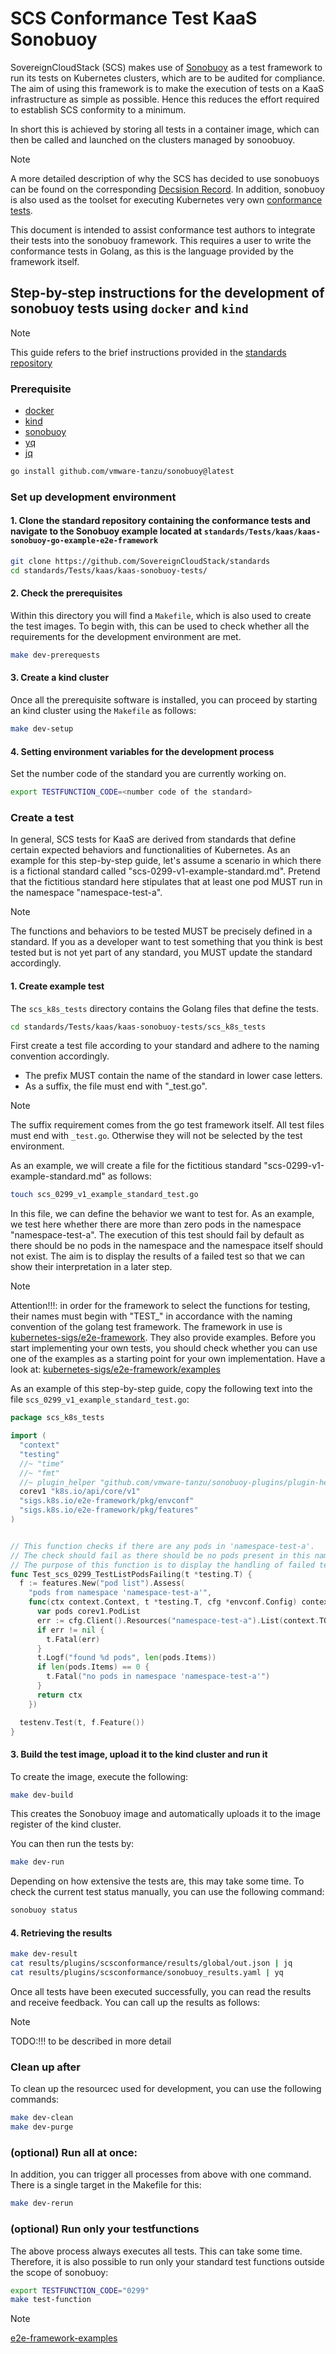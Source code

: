 # SCS Conformance Test KaaS Sonobuoy

SovereignCloudStack (SCS) makes use of [Sonobuoy][sonobuoy] as a test framework to run its tests on Kubernetes clusters, which are to be audited for compliance.
The aim of using this framework is to make the execution of tests on a KaaS infrastructure as simple as possible.
Hence this reduces the effort required to establish SCS conformity to a minimum.

In short this is achieved by storing all tests in a container image, which can then be called and launched on the clusters managed by sonoobuoy.

> [!NOTE] 
> A more detailed description of why the SCS has decided to use sonobuoys can be found on the corresponding [Decsision Record][sonbouy-decision-record].
> In addition, sonobuoy is also used as the toolset for executing Kubernetes very own [conformance tests][k8s-conformance].

This document is intended to assist conformance test authors to integrate their tests into the sonobuoy framework.
This requires a user to write the conformance tests in Golang, as this is the language provided by the framework itself.

## Step-by-step instructions for the development of sonobuoy tests using `docker` and `kind`

> [!NOTE] 
> This guide refers to the brief instructions provided in the [standards repository][scs-sonobuoy-example-guide]

### Prerequisite

* [docker][docker-installation]
* [kind][kind-installation]
* [sonobuoy][sonobuoy-installation]
* [yq][yq-installation]
* [jq][jq-installation]

```bash
go install github.com/vmware-tanzu/sonobuoy@latest
```

### Set up development environment

#### 1. Clone the standard repository containing the conformance tests and navigate to the Sonobuoy example located at `standards/Tests/kaas/kaas-sonobuoy-go-example-e2e-framework`

```bash
git clone https://github.com/SovereignCloudStack/standards
cd standards/Tests/kaas/kaas-sonobuoy-tests/
```

#### 2. Check the prerequisites

Within this directory you will find a `Makefile`, which is also used to create the test images.
To begin with, this can be used to check whether all the requirements for the development environment are met.

```bash
make dev-prerequests
```

#### 3. Create a kind cluster

Once all the prerequisite software is installed, you can proceed by starting an kind cluster using the `Makefile` as follows:

```bash
make dev-setup
```

#### 4. Setting environment variables for the development process

Set the number code of the standard you are currently working on.

```bash
export TESTFUNCTION_CODE=<number code of the standard>
```

### Create a test

In general, SCS tests for KaaS are derived from standards that define certain expected behaviors and functionalities of Kubernetes.
As an example for this step-by-step guide, let's assume a scenario in which there is a fictional standard called "scs-0299-v1-example-standard.md".
Pretend that the fictitious standard here stipulates that at least one pod MUST run in the namespace "namespace-test-a".

> [!NOTE]  
> The functions and behaviors to be tested MUST be precisely defined in a standard.
> If you as a developer want to test something that you think is best tested but is not yet part of any standard, you MUST update the standard accordingly.

#### 1. Create example test

The `scs_k8s_tests` directory contains the Golang files that define the tests.

```bash
cd standards/Tests/kaas/kaas-sonobuoy-tests/scs_k8s_tests
```

First create a test file according to your standard and adhere to the naming convention accordingly.

* The prefix MUST contain the name of the standard in lower case letters.
* As a suffix, the file must end with "_test.go".

> [!NOTE]
> The suffix requirement comes from the go test framework itself. All test files must end with `_test.go`.
> Otherwise they will not be selected by the test environment.

As an example, we will create a file for the fictitious standard "scs-0299-v1-example-standard.md" as follows:

```bash
touch scs_0299_v1_example_standard_test.go
```

In this file, we can define the behavior we want to test for.
As an example, we test here whether there are more than zero pods in the namespace "namespace-test-a".
The execution of this test should fail by default as there should be no pods in the namespace and the namespace itself should not exist.
The aim is to display the results of a failed test so that we can show their interpretation in a later step.

> [!NOTE]
> Attention!!!: in order for the framework to select the functions for testing, their names must begin with "TEST_" in accordance with the naming convention of the golang test framework.
> The framework in use is [kubernetes-sigs/e2e-framework][e2e-framework].
> They also provide examples. Before you start implementing your own tests, you should check whether you can use one of the examples as a starting point for your own implementation.
> Have a look at: [kubernetes-sigs/e2e-framework/examples][e2e-framework-examples]

As an example of this step-by-step guide, copy the following text into the file `scs_0299_v1_example_standard_test.go`:

```go
package scs_k8s_tests

import (
  "context"
  "testing"
  //~ "time"
  //~ "fmt" 
  //~ plugin_helper "github.com/vmware-tanzu/sonobuoy-plugins/plugin-helper"
  corev1 "k8s.io/api/core/v1"
  "sigs.k8s.io/e2e-framework/pkg/envconf"
  "sigs.k8s.io/e2e-framework/pkg/features"
)


// This function checks if there are any pods in 'namespace-test-a'.
// The check should fail as there should be no pods present in this namespace.
// The purpose of this function is to display the handling of failed tests.
func Test_scs_0299_TestListPodsFailing(t *testing.T) {
  f := features.New("pod list").Assess(
    "pods from namespace 'namespace-test-a'",
    func(ctx context.Context, t *testing.T, cfg *envconf.Config) context.Context {
      var pods corev1.PodList
      err := cfg.Client().Resources("namespace-test-a").List(context.TODO(), &pods)
      if err != nil {
        t.Fatal(err)
      }
      t.Logf("found %d pods", len(pods.Items))
      if len(pods.Items) == 0 {
        t.Fatal("no pods in namespace 'namespace-test-a'")
      }
      return ctx
    })

  testenv.Test(t, f.Feature())
}

```

#### 3. Build the test image, upload it to the kind cluster and run it

To create the image, execute the following:

```bash
make dev-build
```

This creates the Sonobuoy image and automatically uploads it to the image register of the kind cluster.

You can then run the tests by:

```bash
make dev-run
```

Depending on how extensive the tests are, this may take some time.
To check the current test status manually, you can use the following command:

```bash
sonobuoy status
```

#### 4. Retrieving the results

```bash
make dev-result
cat results/plugins/scsconformance/results/global/out.json | jq
cat results/plugins/scsconformance/sonobuoy_results.yaml | yq
```

Once all tests have been executed successfully, you can read the results and receive feedback.
You can call up the results as follows:

> [!NOTE] 
> TODO:!!! to be described in more detail

### Clean up after

To clean up the resourcec used for development, you can use the following commands:

```bash
make dev-clean
make dev-purge
```

### (optional) Run all at once:

In addition, you can trigger all processes from above with one command. There is a single target in the Makefile for this:

```bash
make dev-rerun
```

### (optional) Run only your testfunctions

The above process always executes all tests. This can take some time.
Therefore, it is also possible to run only your standard test functions outside the scope of sonobuoy:

```bash
export TESTFUNCTION_CODE="0299"
make test-function
```

> [!NOTE]
> [e2e-framework-examples]

[sonobuoy]: https://sonobuoy.io/
[sonbouy-decision-record]: https://github.com/SovereignCloudStack/standards/blob/main/Standards/scs-0200-v1-using-sonobuoy-for-kaas-conformance-tests.md
[k8s-conformance]: https://github.com/cncf/k8s-conformance/blob/master/instructions.md
[docker-installation]: https://docs.docker.com/engine/install/
[sonobuoy-installation]: https://sonobuoy.io/docs/v0.57.1/#installation
[kind-installation]: https://kind.sigs.k8s.io/docs/user/quick-start/#installation
[scs-sonobuoy-example-guide]: https://github.com/SovereignCloudStack/standards/tree/main/Tests/kaas/kaas-sonobuoy-go-example-e2e-framework#sonobuoy-usage-for-development-of-tests

[yq-installation]:https://github.com/mikefarah/yq/?tab=readme-ov-file#install
[jq-installation]:https://jqlang.github.io/jq/download/
[e2e-framework]:https://github.com/kubernetes-sigs/e2e-framework
[e2e-framework-examples]:https://github.com/kubernetes-sigs/e2e-framework/tree/main/examples
